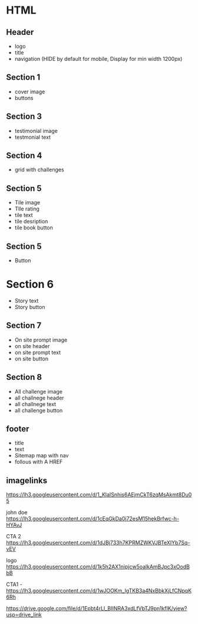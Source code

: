 HTML
============

## Header
* logo
* title
* navigation (HIDE by default for mobile, Display for min width 1200px)

## Section 1 
* cover image
* buttons

## Section 3
* testimonial image
* testmonial text

## Section 4
* grid with challenges

## Section 5
* Tile image
* TIle rating
* tile text
* tile desription
* tile book button

## Section 5
* Button

# Section 6
* Story text
* Story button

## Section 7
* On site prompt image
* on site header
* on site prompt text
* on site button

## Section 8
* All challenge image
* all challnege header
* all challnege text
* all challenge button

## footer
* title
* text
* Sitemap map with nav
* follous with A HREF

## imagelinks

https://lh3.googleusercontent.com/d/1_KlaISnhis6AEjmCkT6zqMsAkmt8Du05

john doe https://lh3.googleusercontent.com/d/1cEqGkDa0i72esM15hekBrfwc-h-HYAvJ

CTA 2 https://lh3.googleusercontent.com/d/1dJBj733h7KPRMZWKVJBTeXIYb7Sq-vEV

logo  https://lh3.googleusercontent.com/d/1k5h2AX1nipjcw5oalkAmBJpc3xOodBbB

CTA1 - https://lh3.googleusercontent.com/d/1wJOOKm_lgTKB3a4NxBbkXjLfCNpqK6Rh

https://drive.google.com/file/d/1Epbt4rLl_BIINRA3xdLfVbTJ9pn1kfIK/view?usp=drive_link
